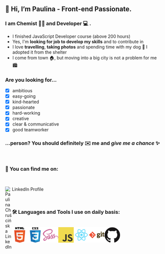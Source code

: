👋 Hi, I’m Paulina - Front-end Passionate.
-
### I am Chemist 👩‍🔬 and Developer 💻 . 
- I finished JavaScript Developer course (above 200 hours)
- Yes, I'm **looking for job to develop my skills** and to contribute in
- I love  **travelling**, **taking photos** and spending time with my dog :dog: I adopted it from the shelter
- I come from town 🏠, but moving into a big city is not a problem for me 🏙️

### Are you looking for...
- [x] ambitious
- [x] easy-going
- [x] kind-hearted
- [x] passionate
- [x] hard-working
- [x] creative
- [x] clear & communicative
- [x] good teamworker
### ...person? You should definitely :envelope: me and *give me a chance* ✨

<br/>

### :blue_heart:  You can find me on:
<br/>

 LinkedIn Profile [<img align="left" alt="Paulina Chruścińska LinkedIn" width="22px" src="https://cdn.jsdelivr.net/npm/simple-icons@v3/icons/linkedin.svg" />][linkedin]
 
<br/>

### 🛠️ Languages and Tools I use on daily basis: 
<br/>

<img align="left" alt="HTML5" width="50px" src="https://raw.githubusercontent.com/github/explore/80688e429a7d4ef2fca1e82350fe8e3517d3494d/topics/html/html.png" />

<img align="left" alt="CSS3" width="50px" src="https://raw.githubusercontent.com/github/explore/80688e429a7d4ef2fca1e82350fe8e3517d3494d/topics/css/css.png" />

<img align="left" alt="Sass" width="50px" src="https://raw.githubusercontent.com/github/explore/80688e429a7d4ef2fca1e82350fe8e3517d3494d/topics/sass/sass.png" />

<img align="left" alt="JavaScript" width="50px" src="https://raw.githubusercontent.com/github/explore/80688e429a7d4ef2fca1e82350fe8e3517d3494d/topics/javascript/javascript.png" />

<img align="left" alt="React" width="50px" src="https://raw.githubusercontent.com/github/explore/80688e429a7d4ef2fca1e82350fe8e3517d3494d/topics/react/react.png" />

<img align="left" alt="Git" width="50px" src="https://raw.githubusercontent.com/github/explore/80688e429a7d4ef2fca1e82350fe8e3517d3494d/topics/git/git.png" />

<img align="left" alt="GitHub" width="50px" src="https://raw.githubusercontent.com/github/explore/78df643247d429f6cc873026c0622819ad797942/topics/github/github.png" />

[linkedin]: https://www.linkedin.com/in/paulina-chruscinska/


